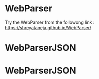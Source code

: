 # WebParser

Try the WebParser from the followong link :
https://shreyataneja.github.io/WebParser/
# WebParserJSON
# WebParserJSON
